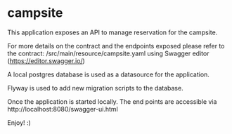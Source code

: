 # campsite

This application exposes an API to manage reservation for the campsite.

For more details on the contract and the endpoints exposed please refer to the contract: /src/main/resource/campsite.yaml
using Swagger editor (https://editor.swagger.io/)

A local postgres database is used as a datasource for the application.

Flyway is used to add new migration scripts to the database.

Once the application is started locally. The end points are accessible via 
http://localhost:8080/swagger-ui.html

Enjoy! :)